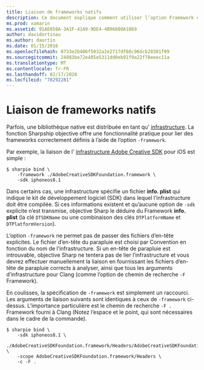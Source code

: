 ```yaml
---
title: Liaison de frameworks natifs
description: Ce document explique comment utiliser l’option Framework de l’infrastructure d’objectif pour créer une liaison à une bibliothèque distribuée en tant qu’infrastructure.
ms.prod: xamarin
ms.assetid: 91AE058A-3A1F-41A9-9DE4-4B96880A1869
author: davidortinau
ms.author: daortin
ms.date: 01/15/2016
ms.openlocfilehash: 0733e2b406f5032a2e2717df66c96dcb28301f09
ms.sourcegitcommit: 24883be72e485e5311dd0eb91f9a22f78eeec11a
ms.translationtype: MT
ms.contentlocale: fr-FR
ms.lasthandoff: 02/17/2020
ms.locfileid: "78292281"
---
```

# <a name="binding-native-frameworks"></a>Liaison de frameworks natifs

Parfois, une bibliothèque native est distribuée en tant qu' [infrastructure](https://developer.apple.com/library/mac/documentation/MacOSX/Conceptual/BPFrameworks/Concepts/WhatAreFrameworks.html). La fonction Sharpship objective offre une fonctionnalité pratique pour lier des frameworks correctement définis à l’aide de l’option `-framework`.

Par exemple, la liaison de l' [infrastructure Adobe Creative SDK](https://creativesdk.adobe.com/downloads.html) pour iOS est simple :

```
$ sharpie bind \
    -framework ./AdobeCreativeSDKFoundation.framework \
    -sdk iphoneos8.1
```

Dans certains cas, une infrastructure spécifie un fichier **info. plist** qui indique le kit de développement logiciel (SDK) dans lequel l’infrastructure doit être compilée. Si ces informations existent et qu’aucune option de `-sdk` explicite n’est transmise, objective Sharp le déduire du Framework **info. plist** (la clé `DTSDKName` ou une combinaison des clés `DTPlatformName` et `DTPlatformVersion`).

L’option `-framework` ne permet pas de passer des fichiers d’en-tête explicites. Le fichier d’en-tête du parapluie est choisi par Convention en fonction du nom de l’infrastructure. Si un en-tête de parapluie est introuvable, objective Sharp ne tentera pas de lier l’infrastructure et vous devrez effectuer manuellement la liaison en fournissant les fichiers d’en-tête de parapluie corrects à analyser, ainsi que tous les arguments d’infrastructure pour Clang (comme l’option de chemin de recherche `-F` Framework).

En coulisses, la spécification de `-framework` est simplement un raccourci. Les arguments de liaison suivants sont identiques à ceux de `-framework` ci-dessus.
L’importance particulière est le chemin de recherche `-F .` Framework fourni à Clang (Notez l’espace et le point, qui sont nécessaires dans le cadre de la commande).

```
$ sharpie bind \
    -sdk iphoneos8.1 \
    ./AdobeCreativeSDKFoundation.framework/Headers/AdobeCreativeSDKFoundation.h \
    -scope AdobeCreativeSDKFoundation.framework/Headers \
    -c -F .
```
